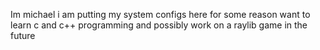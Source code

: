 Im michael i am putting my system configs here for some reason
want to learn c and c++ programming and possibly work on a raylib game in the future
